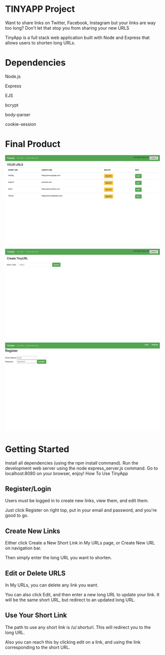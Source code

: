  TINYAPP Project 
 =============
 
 Want to share links on Twitter, Facebook, Instagram  but your links are way too long? Don't let that stop you from sharing your new URLS

TinyApp is a full stack web application built with Node and Express that allows users to shorten long URLs.
 
 Dependencies 
 =============
Node.js

Express

EJS

bcrypt

body-parser

cookie-session

Final Product
=============

![Homepage](https://github.com/Mahir45/Tinyapp/blob/main/docs/ulrs.png?raw=true)

![Create your new URL](https://github.com/Mahir45/Tinyapp/blob/main/docs/urls_new.png?raw=true)


![Register](https://github.com/Mahir45/Tinyapp/blob/main/docs/urls_register.png?raw=true)


Getting Started
 =============
Install all dependencies (using 
the npm install command).
Run the development web server using the node express_server.js command.
Go to localhost:8080 on your browser, enjoy!
How To Use TinyApp

Register/Login
 --------------- 
Users must be logged in to create new links, view them, and edit them.

Just click Register on right top, put in your email and password, and you're good to go.

Create New Links
--------------- 

Either click Create a New Short Link in My URLs page, or Create New URL on navigation bar.

Then simply enter the long URL you want to shorten.

Edit or Delete URLS
--------------- 

In My URLs, you can delete any link you want.

You can also click Edit, and then enter a new long URL to update your link. It will be the same short URL, but redirect to an updated long URL.

Use Your Short Link
--------------- 

The path to use any short link is /u/:shorturl. This will redirect you to the long URL.

Also you can reach this by clicking edit on a link, and using the link corresponding to the short URL.